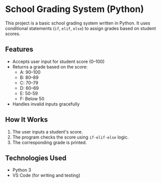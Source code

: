 # School Grading System (Python)

This project is a basic school grading system written in Python. It uses conditional statements (`if`, `elif`, `else`) to assign grades based on student scores.

## Features

- Accepts user input for student score (0–100)
- Returns a grade based on the score:
  - A: 90–100
  - B: 80–89
  - C: 70–79
  - D: 60–69
  - E: 50-59
  - F: Below 50
- Handles invalid inputs gracefully

## How It Works

1. The user inputs a student's score.
2. The program checks the score using `if-elif-else` logic.
3. The corresponding grade is printed.

## Technologies Used

- Python 3
- VS Code (for writing and testing)

